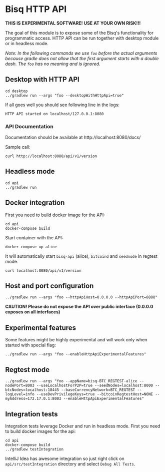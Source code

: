 # Bisq HTTP API

**THIS IS EXPERIMENTAL SOFTWARE! 
USE AT YOUR OWN RISK!!!**

The goal of this module is to expose some of the Bisq's functionality for programmatic access.
HTTP API can be run together with desktop module or in headless mode.

_Note: In the following commands we use `foo` before the actual arguments because gradle does not allow that the first argument
 starts with a double dash. The `foo` has no meaning and is ignored._

## Desktop with HTTP API

    cd desktop
    ../gradlew run --args "foo --desktopWithHttpApi=true"
    
If all goes well you should see following line in the logs:

    HTTP API started on localhost/127.0.0.1:8080

### API Documentation

Documentation should be available at http://localhost:8080/docs/

Sample call:

    curl http://localhost:8080/api/v1/version

## Headless mode

    cd api
    ../gradlew run
    
## Docker integration

First you need to build docker image for the API:

    cd api
    docker-compose build

Start container with the API:
    
    docker-compose up alice

It will automatically start `bisq-api` (alice), `bitcoind` and `seednode` in regtest mode.

    curl localhost:8080/api/v1/version

## Host and port configuration

    ../gradlew run --args "foo --httpApiHost=0.0.0.0 --httpApiPort=8888" 
    
**CAUTION! Please do not expose the API over public interface (0.0.0.0 exposes on all interfaces)**

## Experimental features

Some features might be highly experimental and will work only when started with special flag:

    ../gradlew run --args "foo --enableHttpApiExperimentalFeatures" 

## Regtest mode

    ../gradlew run --args "foo --appName=bisq-BTC_REGTEST-alice --nodePort=8003 --useLocalhostForP2P=true --seedNodes=localhost:8000 --btcNodes=localhost:18445 --baseCurrencyNetwork=BTC_REGTEST --logLevel=info --useDevPrivilegeKeys=true --bitcoinRegtestHost=NONE --myAddress=172.17.0.1:8003 --enableHttpApiExperimentalFeatures"

## Integration tests

Integration tests leverage Docker and run in headless mode. First you need to build docker images for the api:

    cd api
    docker-compose build
    ../gradlew testIntegration
    
IntelliJ Idea has awesome integration so just right click on `api/src/testIntegration` directory and select `Debug All Tests`.
